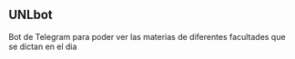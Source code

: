 ## UNLbot

Bot de Telegram para poder ver las materias de diferentes facultades que se dictan en el dia

